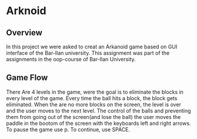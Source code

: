 # Arknoid
## Overview
In this project we were asked to creat an Arkanoid game based on GUI interface of the Bar-Ilan university.
This assignment was part of the assignments in the oop-course of Bar-Ilan University.

## Game Flow
There Are 4 levels in the game, were the goal is to eliminate the blocks in every level of the game.
Every time the ball hits a block, the block gets eliminated. When the are no more blocks on the screen, the level is over and the user moves to the next level.
The control of the balls and preventing them from going out of the screen(and lose the ball) the user moves the paddle in the bootom of the screen with the keyboards left and right arrows.
To pause the game use p. To continue, use SPACE.
